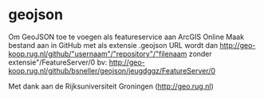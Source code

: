 # geojson
Om GeoJSON toe te voegen als featureservice aan ArcGIS Online
Maak bestand aan in GitHub met als extensie .geojson
URL wordt dan http://geo-koop.rug.nl/github/"usernaam"/"repository"/"filenaam zonder extensie"/FeatureServer/0
bv: http://geo-koop.rug.nl/github/bsneller/geojson/jeugdggz/FeatureServer/0

Met dank aan de Rijksuniversiteit Groningen (http://geo.rug.nl)
